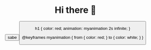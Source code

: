 <h1 align="center"> Hi there 👋</h1> 

<div align="center"> <button> sabe <button/> <div/>


h1 {
  color: red;
  animation: myanimation 2s infinite;
}

@keyframes myanimation {
  from {
    color: red;
  }
  to {
    color: white;
  }
}

